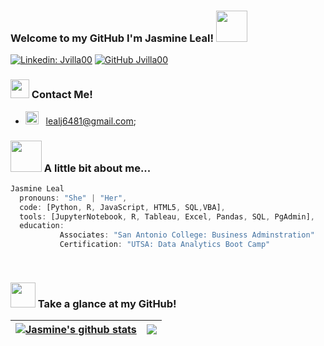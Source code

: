 ### Welcome to my GitHub I'm Jasmine Leal! <img src="https://media.giphy.com/media/mGcNjsfWAjY5AEZNw6/giphy.gif" width="50"></h2>

[![Linkedin: Jvilla00](https://img.shields.io/badge/-Jvilla00-pink?style=flat-square&logo=Linkedin&logoColor=white&link=https://www.linkedin.com/in/thaianebraga/)](https://www.linkedin.com/in/jasmine-leal-246622251/)
[![GitHub Jvilla00](https://img.shields.io/github/followers/kconcepcion?logoColor=ff69b4&style=social)](https://github.com/jvilla00)


### <img src="https://media.giphy.com/media/WUlplcMpOCEmTGBtBW/giphy.gif" width="30"> Contact Me!
- <img src="https://github.com/Gapur/Gapur/blob/main/assets/letterbox.gif?raw=true" width="21" />&nbsp;&nbsp;  lealj6481@gmail.com;

### <img src="https://media.giphy.com/media/VgCDAzcKvsR6OM0uWg/giphy.gif" width="50"> A little bit about me...  

```javascript
Jasmine Leal 
  pronouns: "She" | "Her",
  code: [Python, R, JavaScript, HTML5, SQL,VBA],
  tools: [JupyterNotebook, R, Tableau, Excel, Pandas, SQL, PgAdmin],
  education:
           Associates: "San Antonio College: Business Adminstration"
           Certification: "UTSA: Data Analytics Boot Camp"
                      
 
```

### <img src="https://media.tenor.com/wHdr_idzE20AAAAi/black-cat.gif" width="40"> Take a glance at my GitHub!
| <a href="https://github.com/jvilla00/github-readme-stats"><img align="center" src="https://github-readme-stats.vercel.app/api?username=jvilla00&show_icons=true&include_all_commits=true&theme=buefy&hide_border=true" alt="Jasmine's github stats" /></a> | <a href="https://github.com/jvilla00/github-readme-stats"><img align="center" src="https://github-readme-stats.vercel.app/api/top-langs/?username=jvilla00&layout=compact&theme=buefy&hide_border=true" /></a> |
| ------------- | ------------- |
